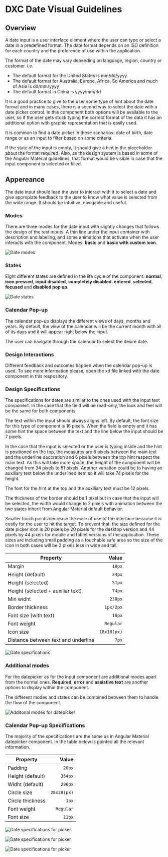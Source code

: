 # DXC Date Visual Guidelines

## Overview

A date input is a user interface element where the user can type or select a date in a predefined format. The date format depends on an ISO definition for each country and the preference of use within the application.

The format of the date may vary depending on language, region, country or customer. i.e.

- The default format for the United States is mm/dd/yyyy
- The default format for Australia, Europe, Africa, So America and much of Asia is dd/mm/yyyy
- The default format in China is yyyy/mm/dd

It is a good practice to give to the user some type of hint about the date format and in many cases, there is a second way to select the date with a date picker control.
In this component both options will be available to the user, so if the user gets stuck typing the correct format of the data it has an additional option with graphic representation that is easily used.

It is common to find a date picker in these scenarios: date of birth, date range or as an input to filter based on some criteria.

If the state of the input is empty, it should give a hint in the placeholder about the format required. Also, as the design system is based in some of the Angular Material guidelines, that format would be visible in case that the input component is selected or filled.

## Appereance

The date input should lead the user to interact with it to select a date and give appropiate feedback to the user to know what value is selected from the wide range. It should be intuitive, navigable and useful.

### Modes

There are three modes for the date input with slightly changes that follows the design of the rest inputs. A thin line under the input container with description and labeling, and some animations that activate when the user interacts with the component.
Modes: __basic__ and __basic with custom icon__.

![Date modes](images/date_modes.png)

### States

Eight different states are defined in the life cycle of the component: __normal__, __icon pressed__, __input disabled__, __completely disabled__, __entered__, __selected__, __focused__ and __disabled pop up__.

![Date states](images/date_states.png)

### Calendar Pop-up

The calendar pop-up displays the different views of days, months and years.
By default, the view of the calendar will be the current month with all of its days and it will appear right below the input.

The user can navigate through the calendar to select the desire date.

### Design Interactions

Different feedback and outcomes happen when the calendar pop-up is used. To see more information please, open the xd file linked with the date component in this respository.


### Design Specifications

The specifications for dates are similar to the ones used with the input text component. In the case that the field will be read-only, the look and feel will be the same for both components.

The text within the input should always aligns left. By default, the font size for this type of component is 16 pixels. When the field is empty and it has some hint the space between the text and the line below the input should be 7 pixels.

In the case that the input is selected or the user is typing inside and the hint is positioned on the top, the measures are 6 pixels between the main text and the underline decoration and 6 pixels between the top hint respect the main text. As this will take more space, the height of the component will be changed from 34 pixels to 51 pixels.
Another variation could be to having an auxiliary text below the underlined item so it will take 74 pixels for the height.

The font for the hint at the top and the auxiliary text must be 12 pixels.

The thickness of the border should be 1 pixel but in case that the input will be selected, the width would change to 2 pixels with animation between the two states inherit from Angular Material default behavior.

Smaller touch points decrease the ease of use of the interface because it is costly for the user to hit the target. To prevent that, the size defined for the date picker icon is 20 pixels by 20 pixels for the desktop version and 44 pixels by 44 pixels for mobile and tablet versions of the application.
These sizes are including small padding as a touchable safe area so the size of the icon in both cases will be 2 pixels less in wide and tall.

| Property           | Value|
|--------------------|------:|
| Margin             | `10px`|
| Height (default)   | `34px`|
| Height (selected)  | `51px`|
| Height (selected + auxiliar text)  | `74px`|
| Min widht          | `230px` |
| Border thickness   | `1px/2px` |
| Font size (with text)| `16px` |
| Font weight        | `Regular` |
| Icon size       | `18x18(px)` |
| Distance between text and underline | `7px` |

![Date specifications](images/date_specs.png)

### Additional modes

For the datepicker as for the input component are additional modes apart from the normal ones. __Required__, __error__ and __assistive text__ are another options to display within the component.

The different modes and states can be combined between them to handle the flow of the component.

![Additonal modes for datepicker](images/date_additionals.png)

### Calendar Pop-up Specifications

The majority of the specifications are the same as in Angular Material datepicker component. In the table below is pointed all the relevant information.

| Property           | Value|
|--------------------|------:|
| Padding            | `20px`|
| Height (default)   | `354px`|
| Widht (default)    | `296px` |
| Circle size        | `28x28(px)` |
| Circle thickness   | `1px` |
| Font weight        | `Regular` |
| Font size          | `13px` |

![Date specifications for picker](images/date_picker_specs.png)

![Date specifications for picker](images/date_picker_specs_2.png)

![Date specifications for picker](images/date_picker_specs_3.png)